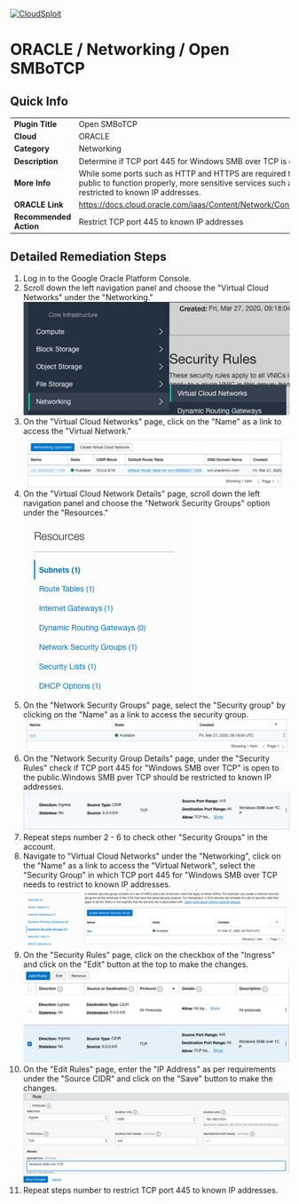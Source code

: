 [![CloudSploit](https://cloudsploit.com/img/logo-new-big-text-100.png "CloudSploit")](https://cloudsploit.com)

# ORACLE / Networking / Open SMBoTCP

## Quick Info

| | |
|-|-|
| **Plugin Title** | Open SMBoTCP |
| **Cloud** | ORACLE |
| **Category** | Networking |
| **Description** | Determine if TCP port 445 for Windows SMB over TCP is open to the public |
| **More Info** | While some ports such as HTTP and HTTPS are required to be open to the public to function properly, more sensitive services such as SMB should be restricted to known IP addresses. |
| **ORACLE Link** | https://docs.cloud.oracle.com/iaas/Content/Network/Concepts/securitylists.htm |
| **Recommended Action** | Restrict TCP port 445 to known IP addresses |

## Detailed Remediation Steps
1. Log in to the Google Oracle Platform Console.
2. Scroll down the left navigation panel and choose the "Virtual Cloud Networks" under the "Networking." </br> <img src="/resources/oracle/networking/open-smbotcp/step2.png"/>
3. On the "Virtual Cloud Networks" page, click on the "Name" as a link to access the "Virtual Network." </br> <img src="/resources/oracle/networking/open-smbotcp/step3.png"/>
4. On the "Virtual Cloud Network Details" page, scroll down the left navigation panel and choose the "Network Security Groups" option under the "Resources." </br> <img src="/resources/oracle/networking/open-smbotcp/step4.png"/>
5. On the "Network Security Groups" page, select the "Security group" by clicking on the "Name" as a link to access the security group.</br> <img src="/resources/oracle/networking/open-smbotcp/step5.png"/>
6. On the "Network Security Group Details" page, under the "Security Rules" check if TCP port 445 for "Windows SMB over TCP" is open to the public.Windows SMB pver TCP should be restricted to known IP addresses. </br> <img src="/resources/oracle/networking/open-smbotcp/step6.png"/>
7. Repeat steps number 2 - 6 to check other "Security Groups" in the account.</br>
8. Navigate to "Virtual Cloud Networks" under the "Networking", click on the "Name" as a link to access the "Virtual Network", select the "Security Group" in which TCP port 445 for "Windows SMB over TCP needs to restrict to known IP addresses.</br> <img src="/resources/oracle/networking/open-smbotcp/step8.png"/>
9. On the "Security Rules" page, click on the checkbox of the "Ingress" and click on the "Edit" button at the top to make the changes.</br> <img src="/resources/oracle/networking/open-smbotcp/step9.png"/>
10. On the "Edit Rules" page, enter the "IP Address" as per requirements under the "Source CIDR" and click on the "Save" button to make the changes.</br> <img src="/resources/oracle/networking/open-smbotcp/step10.png"/>
11. Repeat steps number to restrict TCP port 445 to known IP addresses.</br>

